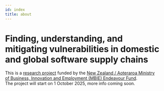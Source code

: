 ```yaml
---
id: index
title: about
---
```


# Finding, understanding, and mitigating vulnerabilities in domestic and global software supply chains


This is a [research project]((https://www.mbie.govt.nz/science-and-technology/science-and-innovation/funding-information-and-opportunities/investment-funds/endeavour-fund/research-programmes-successful-proposals/the-research-trust-of-victoria-university-of-wellington-funded-research-programmes)) funded by the [New Zealand / Aoteraroa Ministry of Business, Innovation and Employment (MBIE) Endeavour Fund](https://www.mbie.govt.nz/science-and-technology/science-and-innovation/funding-information-and-opportunities/investment-funds/endeavour-fund).   
The project will start on 1 October 2025, more info coming soon. 


